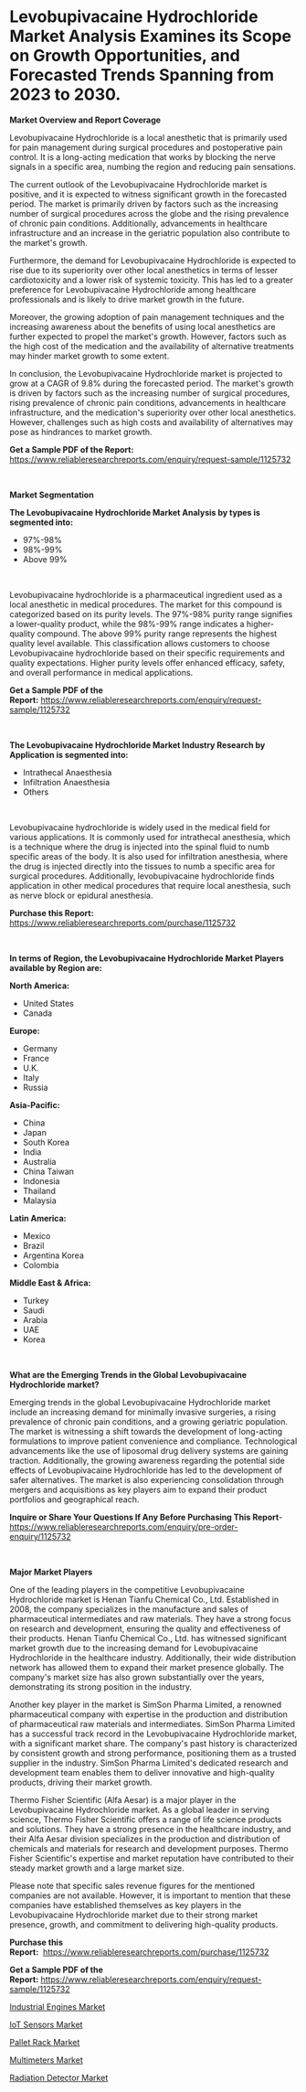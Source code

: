 <p><h1>Levobupivacaine Hydrochloride Market Analysis Examines its Scope on Growth Opportunities, and Forecasted Trends Spanning from 2023 to 2030.</h1></p><p><strong>Market Overview and Report Coverage</strong></p>
<p><p>Levobupivacaine Hydrochloride is a local anesthetic that is primarily used for pain management during surgical procedures and postoperative pain control. It is a long-acting medication that works by blocking the nerve signals in a specific area, numbing the region and reducing pain sensations.</p><p>The current outlook of the Levobupivacaine Hydrochloride market is positive, and it is expected to witness significant growth in the forecasted period. The market is primarily driven by factors such as the increasing number of surgical procedures across the globe and the rising prevalence of chronic pain conditions. Additionally, advancements in healthcare infrastructure and an increase in the geriatric population also contribute to the market's growth.</p><p>Furthermore, the demand for Levobupivacaine Hydrochloride is expected to rise due to its superiority over other local anesthetics in terms of lesser cardiotoxicity and a lower risk of systemic toxicity. This has led to a greater preference for Levobupivacaine Hydrochloride among healthcare professionals and is likely to drive market growth in the future.</p><p>Moreover, the growing adoption of pain management techniques and the increasing awareness about the benefits of using local anesthetics are further expected to propel the market's growth. However, factors such as the high cost of the medication and the availability of alternative treatments may hinder market growth to some extent.</p><p>In conclusion, the Levobupivacaine Hydrochloride market is projected to grow at a CAGR of 9.8% during the forecasted period. The market's growth is driven by factors such as the increasing number of surgical procedures, rising prevalence of chronic pain conditions, advancements in healthcare infrastructure, and the medication's superiority over other local anesthetics. However, challenges such as high costs and availability of alternatives may pose as hindrances to market growth.</p></p>
<p><strong>Get a Sample PDF of the Report:</strong> <a href="https://www.reliableresearchreports.com/enquiry/request-sample/1125732">https://www.reliableresearchreports.com/enquiry/request-sample/1125732</a></p>
<p>&nbsp;</p>
<p><strong>Market Segmentation</strong></p>
<p><strong>The Levobupivacaine Hydrochloride Market Analysis by types is segmented into:</strong></p>
<p><ul><li>97%-98%</li><li>98%-99%</li><li>Above 99%</li></ul></p>
<p>&nbsp;</p>
<p><p>Levobupivacaine hydrochloride is a pharmaceutical ingredient used as a local anesthetic in medical procedures. The market for this compound is categorized based on its purity levels. The 97%-98% purity range signifies a lower-quality product, while the 98%-99% range indicates a higher-quality compound. The above 99% purity range represents the highest quality level available. This classification allows customers to choose Levobupivacaine hydrochloride based on their specific requirements and quality expectations. Higher purity levels offer enhanced efficacy, safety, and overall performance in medical applications.</p></p>
<p><strong>Get a Sample PDF of the Report:</strong>&nbsp;<a href="https://www.reliableresearchreports.com/enquiry/request-sample/1125732">https://www.reliableresearchreports.com/enquiry/request-sample/1125732</a></p>
<p>&nbsp;</p>
<p><strong>The Levobupivacaine Hydrochloride Market Industry Research by Application is segmented into:</strong></p>
<p><ul><li>Intrathecal Anaesthesia</li><li>Infiltration Anaesthesia</li><li>Others</li></ul></p>
<p>&nbsp;</p>
<p><p>Levobupivacaine hydrochloride is widely used in the medical field for various applications. It is commonly used for intrathecal anesthesia, which is a technique where the drug is injected into the spinal fluid to numb specific areas of the body. It is also used for infiltration anesthesia, where the drug is injected directly into the tissues to numb a specific area for surgical procedures. Additionally, levobupivacaine hydrochloride finds application in other medical procedures that require local anesthesia, such as nerve block or epidural anesthesia.</p></p>
<p><strong>Purchase this Report:</strong>&nbsp; <a href="https://www.reliableresearchreports.com/purchase/1125732">https://www.reliableresearchreports.com/purchase/1125732</a></p>
<p>&nbsp;</p>
<p><strong>In terms of Region, the Levobupivacaine Hydrochloride Market Players available by Region are:</strong></p>
<p>
    <p> <strong> North America: </strong>
        <ul>
            <li>United States</li>
            <li>Canada</li>
        </ul>
        </p> 
    <p> <strong> Europe: </strong>
        <ul>
            <li>Germany</li>
            <li>France</li>
            <li>U.K.</li>
            <li>Italy</li>
            <li>Russia</li>
        </ul>
        </p> 
    <p> <strong> Asia-Pacific: </strong>
        <ul>
            <li>China</li>
            <li>Japan</li>
            <li>South Korea</li>
            <li>India</li>
            <li>Australia</li>
            <li>China Taiwan</li>
            <li>Indonesia</li>
            <li>Thailand</li>
            <li>Malaysia</li>
        </ul>
        </p> 
    <p> <strong> Latin America: </strong>
        <ul>
            <li>Mexico</li>
            <li>Brazil</li>
            <li>Argentina Korea</li>
            <li>Colombia</li>
        </ul>
        </p> 
    <p> <strong> Middle East & Africa: </strong>
        <ul>
            <li>Turkey</li>
            <li>Saudi</li>
            <li>Arabia</li>
            <li>UAE</li>
            <li>Korea</li>
        </ul>
    </p>
    </p>
<p>&nbsp;</p>
<p><strong>What are the Emerging Trends in the Global Levobupivacaine Hydrochloride market?</strong></p>
<p><p>Emerging trends in the global Levobupivacaine Hydrochloride market include an increasing demand for minimally invasive surgeries, a rising prevalence of chronic pain conditions, and a growing geriatric population. The market is witnessing a shift towards the development of long-acting formulations to improve patient convenience and compliance. Technological advancements like the use of liposomal drug delivery systems are gaining traction. Additionally, the growing awareness regarding the potential side effects of Levobupivacaine Hydrochloride has led to the development of safer alternatives. The market is also experiencing consolidation through mergers and acquisitions as key players aim to expand their product portfolios and geographical reach.</p></p>
<p><strong>Inquire or Share Your Questions If Any Before Purchasing This Report</strong>- <a href="https://www.reliableresearchreports.com/enquiry/pre-order-enquiry/1125732">https://www.reliableresearchreports.com/enquiry/pre-order-enquiry/1125732</a></p>
<p>&nbsp;</p>
<p><strong>Major Market Players</strong></p>
<p><p>One of the leading players in the competitive Levobupivacaine Hydrochloride market is Henan Tianfu Chemical Co., Ltd. Established in 2008, the company specializes in the manufacture and sales of pharmaceutical intermediates and raw materials. They have a strong focus on research and development, ensuring the quality and effectiveness of their products. Henan Tianfu Chemical Co., Ltd. has witnessed significant market growth due to the increasing demand for Levobupivacaine Hydrochloride in the healthcare industry. Additionally, their wide distribution network has allowed them to expand their market presence globally. The company's market size has also grown substantially over the years, demonstrating its strong position in the industry.</p><p>Another key player in the market is SimSon Pharma Limited, a renowned pharmaceutical company with expertise in the production and distribution of pharmaceutical raw materials and intermediates. SimSon Pharma Limited has a successful track record in the Levobupivacaine Hydrochloride market, with a significant market share. The company's past history is characterized by consistent growth and strong performance, positioning them as a trusted supplier in the industry. SimSon Pharma Limited's dedicated research and development team enables them to deliver innovative and high-quality products, driving their market growth.</p><p>Thermo Fisher Scientific (Alfa Aesar) is a major player in the Levobupivacaine Hydrochloride market. As a global leader in serving science, Thermo Fisher Scientific offers a range of life science products and solutions. They have a strong presence in the healthcare industry, and their Alfa Aesar division specializes in the production and distribution of chemicals and materials for research and development purposes. Thermo Fisher Scientific's expertise and market reputation have contributed to their steady market growth and a large market size.</p><p>Please note that specific sales revenue figures for the mentioned companies are not available. However, it is important to mention that these companies have established themselves as key players in the Levobupivacaine Hydrochloride market due to their strong market presence, growth, and commitment to delivering high-quality products.</p></p>
<p><strong>Purchase this Report:</strong>&nbsp;&nbsp;<a href="https://www.reliableresearchreports.com/purchase/1125732">https://www.reliableresearchreports.com/purchase/1125732</a></p>
<p></p>
<p><strong>Get a Sample PDF of the Report:</strong>&nbsp;<a href="https://www.reliableresearchreports.com/enquiry/request-sample/1125732">https://www.reliableresearchreports.com/enquiry/request-sample/1125732</a></p>
<p><p><a href="https://medium.com/@andrewhills1925/industrial-engines-market-exploring-market-share-market-trends-and-future-growth-2b0784be39e3">Industrial Engines Market</a></p><p><a href="https://medium.com/@jerrodhilll68/iot-sensors-market-size-and-market-trends-complete-industry-overview-2023-to-2030-63935b25cf31">IoT Sensors Market</a></p><p><a href="https://medium.com/@terrellconn/pallet-rack-market-analysis-its-cagr-market-segmentation-and-global-industry-overview-b8f908096ee8">Pallet Rack Market</a></p><p><a href="https://medium.com/@jeromekling1967/multimeters-market-size-reveals-the-best-marketing-channels-in-global-industry-659998495cf0">Multimeters Market</a></p><p><a href="https://medium.com/@jazminjones30/radiation-detector-market-analysis-its-cagr-market-segmentation-and-global-industry-overview-e5f42996e625">Radiation Detector Market</a></p></p>